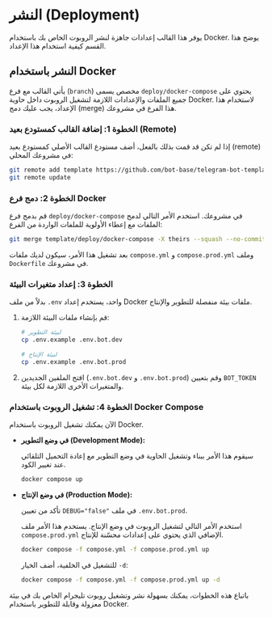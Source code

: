 
# النشر (Deployment)

يوفر هذا القالب إعدادات جاهزة لنشر الروبوت الخاص بك باستخدام Docker. يوضح هذا القسم كيفية استخدام هذا الإعداد.

## النشر باستخدام Docker

يأتي القالب مع فرع (`branch`) مخصص يسمى `deploy/docker-compose` يحتوي على جميع الملفات والإعدادات اللازمة لتشغيل الروبوت داخل حاوية Docker. لاستخدام هذا الإعداد، يجب عليك دمج (merge) هذا الفرع في مشروعك.

### الخطوة 1: إضافة القالب كمستودع بعيد (Remote)

إذا لم تكن قد قمت بذلك بالفعل، أضف مستودع القالب الأصلي كمستودع بعيد (remote) في مشروعك المحلي:

```bash
git remote add template https://github.com/bot-base/telegram-bot-template.git
git remote update
```

### الخطوة 2: دمج فرع Docker

قم بدمج فرع `deploy/docker-compose` في مشروعك. استخدم الأمر التالي لدمج الملفات مع إعطاء الأولوية للملفات الواردة من الفرع:

```bash
git merge template/deploy/docker-compose -X theirs --squash --no-commit --allow-unrelated-histories
```

بعد تشغيل هذا الأمر، سيكون لديك ملفات `compose.yml` و `compose.prod.yml` وملف `Dockerfile` في مشروعك.

### الخطوة 3: إعداد متغيرات البيئة

بدلاً من ملف `.env` واحد، يستخدم إعداد Docker ملفات بيئة منفصلة للتطوير والإنتاج.

1.  قم بإنشاء ملفات البيئة اللازمة:

    ```bash
    # لبيئة التطوير
    cp .env.example .env.bot.dev

    # لبيئة الإنتاج
    cp .env.example .env.bot.prod
    ```

2.  افتح الملفين الجديدين (`.env.bot.dev` و `.env.bot.prod`) وقم بتعيين `BOT_TOKEN` والمتغيرات الأخرى اللازمة لكل بيئة.

### الخطوة 4: تشغيل الروبوت باستخدام Docker Compose

الآن يمكنك تشغيل الروبوت باستخدام Docker.

-   **في وضع التطوير (Development Mode):**

    سيقوم هذا الأمر ببناء وتشغيل الحاوية في وضع التطوير مع إعادة التحميل التلقائي عند تغيير الكود.

    ```bash
    docker compose up
    ```

-   **في وضع الإنتاج (Production Mode):**

    تأكد من تعيين `DEBUG="false"` في ملف `.env.bot.prod`.

    استخدم الأمر التالي لتشغيل الروبوت في وضع الإنتاج. يستخدم هذا الأمر ملف `compose.prod.yml` الإضافي الذي يحتوي على إعدادات محسّنة للإنتاج.

    ```bash
    docker compose -f compose.yml -f compose.prod.yml up
    ```

    للتشغيل في الخلفية، أضف الخيار `-d`:

    ```bash
    docker compose -f compose.yml -f compose.prod.yml up -d
    ```

باتباع هذه الخطوات، يمكنك بسهولة نشر وتشغيل روبوت تليجرام الخاص بك في بيئة معزولة وقابلة للتطوير باستخدام Docker.
